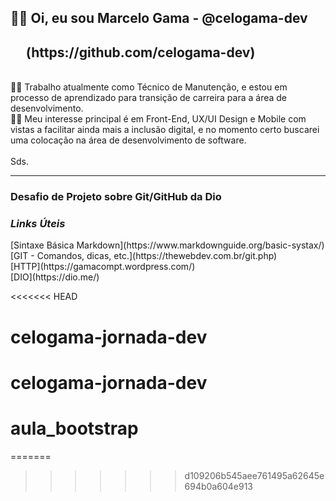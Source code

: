 <h2>🙋‍♂️ Oi, eu sou Marcelo Gama - @celogama-dev </h2>
<h2>&nbsp;&nbsp;&nbsp;&nbsp;&nbsp;(https://github.com/celogama-dev)</h2></br>
👨‍🔧 Trabalho atualmente como Técnico de Manutenção, e estou em processo de aprendizado para transição de carreira para a área de desenvolvimento. </br>
👨‍💻 Meu interesse principal é em Front-End, UX/UI Design e Mobile com vistas a facilitar ainda mais a inclusão digital, e no momento certo  buscarei uma colocação na área de desenvolvimento de software.</br></br>
Sds.

<hr>

<h3>Desafio de Projeto sobre Git/GitHub da <strong>Dio</strong></h3>
<h3><em>Links Úteis</em></h3>
[Sintaxe Básica Markdown](https://www.markdownguide.org/basic-systax/)</br>
[GIT - Comandos, dicas, etc.](https://thewebdev.com.br/git.php)</br>
[HTTP](https://gamacompt.wordpress.com/)</br>
[DIO](https://dio.me/)

<<<<<<< HEAD
# celogama-jornada-dev
# celogama-jornada-dev
# aula_bootstrap
=======
>>>>>>> d109206b545aee761495a62645e694b0a604e913
